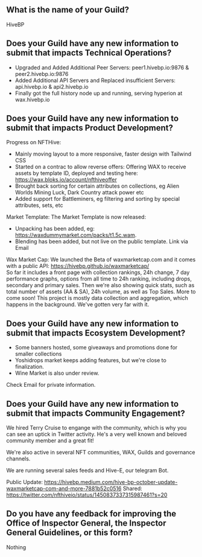 ## What is the name of your Guild?

HiveBP

## Does your Guild have any new information to submit that impacts Technical Operations?

- Upgraded and Added Additional Peer Servers: peer1.hivebp.io:9876 & peer2.hivebp.io:9876
- Added Additional API Servers and Replaced insufficient Servers: api.hivebp.io & api2.hivebp.io
- Finally got the full history node up and running, serving hyperion at wax.hivebp.io

## Does your Guild have any new information to submit that impacts Product Development?

Progress on NFTHive:
- Mainly moving layout to a more responsive, faster design with Tailwind CSS
- Started on a contrac to allow reverse offers: Offering WAX to receive assets by template ID, 
deployed and testing here: https://wax.bloks.io/account/nfthiveoffer 
- Brought back sorting for certain attributes on collections, eg Alien Worlds Mining Luck, Dark Country attack power etc
- Added support for Battleminers, eg filtering and sorting by special attributes, sets, etc


Market Template:
The Market Template is now released:
- Unpacking has been added, eg: https://waxdummymarket.com/packs/t1.5c.wam.
- Blending has been added, but not live on the public template. Link via Email

Wax Market Cap:
We launched the Beta of waxmarketcap.com and it comes with a public API: https://hivebp.github.io/waxmarketcap/  
So far it includes a front page with collection rankings, 24h change, 7 day performance graphs, 
options from all time to 24h ranking, including drops, secondary and primary sales. Then we're also showing quick stats, 
such as total number of assets (AA & SA), 24h volume, as well as Top Sales. More to come soon! This project is mostly 
data collection and aggregation, which happens in the background. We've gotten very far with it.


## Does your Guild have any new information to submit that impacts Ecosystem Development?

- Some banners hosted, some giveaways and promotions done for smaller collections
- Yoshidrops market keeps adding features, but we're close to finalization. 
- Wine Market is also under review.  

Check Email for private information. 

## Does your Guild have any new information to submit that impacts Community Engagement?

We hired Terry Cruise to engange with the community, which is why you can see an uptick in Twitter activity. 
He's a very well known and beloved community member and a great fit! 

We're also active in several NFT communities, WAX, Guilds and governance channels.

We are running several sales feeds and Hive-E, our telegram Bot.

Public Update: https://hivebp.medium.com/hive-bp-october-update-waxmarketcap-com-and-more-7881b52c0516
Shared: https://twitter.com/nfthiveio/status/1450837337315987461?s=20


## Do you have any feedback for improving the Office of Inspector General, the Inspector General Guidelines, or this form?

Nothing

